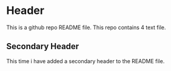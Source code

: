 # Header

This is a github repo README file. This repo contains 4 text file.

## Secondary Header

This time i have added a secondary header to the README file.